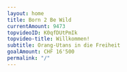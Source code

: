 ```yaml
---
layout: home
title: Born 2 Be Wild
currentAmount: 9473
topvideoID: K0qfDUtPmIk
topvideo-title: Willkommen!
subtitle: Orang-Utans in die Freiheit
goalAmount: CHF 16'500
permalink: "/"
---
```

